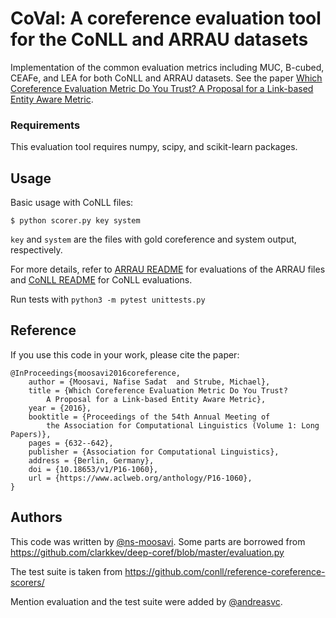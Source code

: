 # CoVal: A coreference evaluation tool for the CoNLL and ARRAU datasets

Implementation of the common evaluation metrics including MUC,
B-cubed, CEAFe, and LEA for both CoNLL and ARRAU datasets.
See the paper [Which Coreference Evaluation Metric Do You Trust? A Proposal for
a Link-based Entity Aware Metric](https://www.aclweb.org/anthology/P16-1060).

### Requirements
This evaluation tool requires numpy, scipy, and scikit-learn packages.

## Usage
Basic usage with CoNLL files:

	$ python scorer.py key system

`key` and `system` are the files with gold coreference and system output, respectively.

For more details, refer to
[ARRAU README](https://github.com/ns-moosavi/coval/blob/master/arrau/README.md)
for evaluations of the ARRAU files and
[CoNLL README](https://github.com/ns-moosavi/coval/blob/master/conll/README.md)
for CoNLL evaluations.

Run tests with `python3 -m pytest unittests.py`

## Reference
If you use this code in your work, please cite the paper:
```
@InProceedings{moosavi2016coreference,
    author = {Moosavi, Nafise Sadat  and Strube, Michael},
    title = {Which Coreference Evaluation Metric Do You Trust?
		A Proposal for a Link-based Entity Aware Metric},
    year = {2016},
    booktitle = {Proceedings of the 54th Annual Meeting of
		the Association for Computational Linguistics (Volume 1: Long Papers)},
    pages = {632--642},
    publisher = {Association for Computational Linguistics},
    address = {Berlin, Germany},
    doi = {10.18653/v1/P16-1060},
    url = {https://www.aclweb.org/anthology/P16-1060},
}
```

## Authors
This code was written by [@ns-moosavi](https://github.com/ns-moosavi/).
Some parts are borrowed from
https://github.com/clarkkev/deep-coref/blob/master/evaluation.py

The test suite is taken from https://github.com/conll/reference-coreference-scorers/

Mention evaluation and the test suite were added by
[@andreasvc](https://github.com/andreasvc/).
